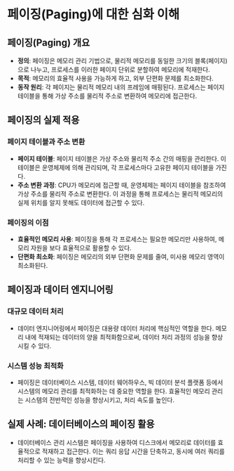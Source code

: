 # **페이징(Paging)에 대한 심화 이해**

## **페이징(Paging) 개요**
- **정의**: 페이징은 메모리 관리 기법으로, 물리적 메모리를 동일한 크기의 블록(페이지)으로 나누고, 프로세스를 이러한 페이지 단위로 분할하여 메모리에 적재한다.
- **목적**: 메모리의 효율적 사용을 가능하게 하고, 외부 단편화 문제를 최소화한다.
- **동작 원리**: 각 페이지는 물리적 메모리 내의 프레임에 매핑된다. 프로세스는 페이지 테이블을 통해 가상 주소를 물리적 주소로 변환하여 메모리에 접근한다.

## **페이징의 실제 적용**

### **페이지 테이블과 주소 변환**
- **페이지 테이블**: 페이지 테이블은 가상 주소와 물리적 주소 간의 매핑을 관리한다. 이 테이블은 운영체제에 의해 관리되며, 각 프로세스마다 고유한 페이지 테이블을 가진다.
- **주소 변환 과정**: CPU가 메모리에 접근할 때, 운영체제는 페이지 테이블을 참조하여 가상 주소를 물리적 주소로 변환한다. 이 과정을 통해 프로세스는 물리적 메모리의 실제 위치를 알지 못해도 데이터에 접근할 수 있다.

### **페이징의 이점**
- **효율적인 메모리 사용**: 페이징을 통해 각 프로세스는 필요한 메모리만 사용하여, 메모리 자원을 보다 효율적으로 활용할 수 있다.
- **단편화 최소화**: 페이징은 메모리의 외부 단편화 문제를 줄여, 미사용 메모리 영역이 최소화된다.

## **페이징과 데이터 엔지니어링**

### **대규모 데이터 처리**
- 데이터 엔지니어링에서 페이징은 대용량 데이터 처리에 핵심적인 역할을 한다. 메모리 내에 적재되는 데이터의 양을 최적화함으로써, 데이터 처리 과정의 성능을 향상시킬 수 있다.

### **시스템 성능 최적화**
- 페이징은 데이터베이스 시스템, 데이터 웨어하우스, 빅 데이터 분석 플랫폼 등에서 시스템의 메모리 관리를 최적화하는 데 중요한 역할을 한다. 효율적인 메모리 관리는 시스템의 전반적인 성능을 향상시키고, 처리 속도를 높인다.

## **실제 사례: 데이터베이스의 페이징 활용**
- 데이터베이스 관리 시스템은 페이징을 사용하여 디스크에서 메모리로 데이터를 효율적으로 적재하고 접근한다. 이는 쿼리 응답 시간을 단축하고, 동시에 여러 쿼리를 처리할 수 있는 능력을 향상시킨다.

